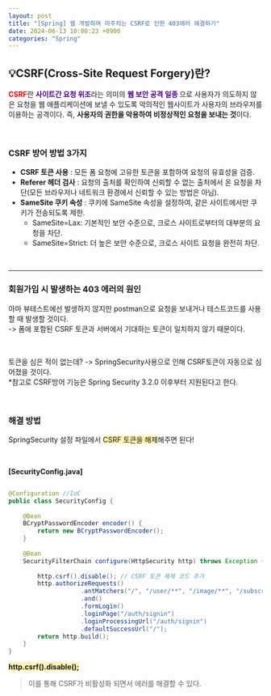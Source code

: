 ```yaml
---
layout: post
title: "[Spring] 웹 개발하며 마주치는 CSRF로 인한 403에러 해결하기"
date: 2024-06-13 10:00:23 +0900
categories: "Spring"
---  
```


## 💡CSRF(Cross-Site Request Forgery)란?
<span style="color:red"><strong>CSRF</strong></span>란 <span style="color:indigo"><strong>사이트간 요청 위조</strong></span>라는 의미의 <span style="color:indigo"><strong>웹 보안 공격 일종 </strong></span>으로 사용자가 의도하지 않은 요청을 웹 애플리케이션에 보낼 수 있도록 악의적인 웹사이트가 사용자의 브라우저를 이용하는 공격이다. 즉, **사용자의 권한을 악용하여 비정상적인 요청을 보내는 것**이다. 

<br>

### CSRF 방어 방법 3가지
- **CSRF 토큰 사용** : 모든 폼 요청에 고유한 토큰을 포함하여 요청의 유효성을 검증.
- **Referer 헤더 검사** : 요청의 출처를 확인하여 신뢰할 수 없는 출처에서 온 요청을 차단(모든 브라우저나 네트워크 환경에서 신뢰할 수 있는 방법은 아님).
- **SameSite 쿠키 속성** : 쿠키에 SameSite 속성을 설정하여, 같은 사이트에서만 쿠키가 전송되도록 제한.
    - SameSite=Lax: 기본적인 보안 수준으로, 크로스 사이트로부터의 대부분의 요청을 차단.
    - SameSite=Strict: 더 높은 보안 수준으로, 크로스 사이트 요청을 완전히 차단.

<br>

---

### 회원가입 시 발생하는 403 에러의 원인
아마 뷰테스트에선 발생하지 않지만 postman으로 요청을 보내거나 테스트코드를 사용할 때 발생할 것이다.    
-> 폼에 포함된 CSRF 토큰과 서버에서 기대하는 토큰이 일치하지 않기 때문이다.   

<br>

토큰을 심은 적이 없는데? -> SpringSecurity사용으로 인해 CSRF토큰이 자동으로 심어졌을 것이다.   
*참고로 CSRF방어 기능은 Spring Security 3.2.0 이후부터 지원된다고 한다.

<br>

### 해결 방법
SpringSecurity 설정 파일에서 <span style="background-color:#fff5b1">CSRF 토큰을 해제</span>해주면 된다! 

<br>

**[SecurityConfig.java]**
```java

@Configuration //IoC
public class SecurityConfig {
	
	@Bean
	BCryptPasswordEncoder encoder() {
		return new BCryptPasswordEncoder();
	}
	
	@Bean
	SecurityFilterChain configure(HttpSecurity http) throws Exception {
			
		http.csrf().disable(); // CSRF 토큰 해제 코드 추가
		http.authorizeRequests()
					.antMatchers("/", "/user/**", "/image/**", "/subscribe/**", "/comment/**", "/api/**").authenticated()
					.and()
					.formLogin()
					.loginPage("/auth/signin")
					.loginProcessingUrl("/auth/signin") 
					.defaultSuccessUrl("/");
		return http.build();
	}
}
```
<span style="background-color:#fff5b1"><strong> http.csrf().disable(); </strong></span>   
> 이를 통해 CSRF가 비활성화 되면서 에러를 해결할 수 있다.  

